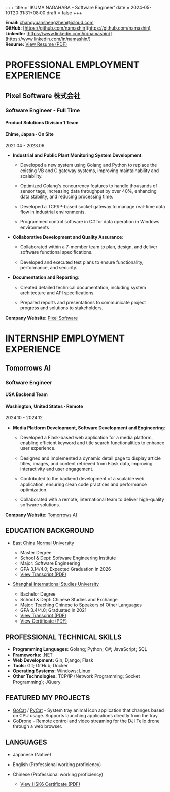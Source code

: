 +++
title = 'IKUMA NAGAHARA - Software Engineer'
date = 2024-05-10T20:31:31+08:00
draft = false
+++

**Email:** [changyuanshengzhen@icloud.com](mailto:changyuanshengzhen@icloud.com)  
**GitHub:** [https://github.com/namashin](https://github.com/namashin)  
**LinkedIn:** [https://www.linkedin.com/in/namashin/](https://www.linkedin.com/in/namashin/)  
**Resume:** [View Resume (PDF)](/materials/NagaharaIkuma_Resume.pdf)

# PROFESSIONAL EMPLOYMENT EXPERIENCE

## Pixel Software 株式会社
### Software Engineer - Full Time
#### Product Solutions Division 1 Team
#### Ehime, Japan · On Site

2021.04 - 2023.06

- **Industrial and Public Plant Monitoring System Development**:
  - Developed a new system using Golang and Python to replace the existing VB and C gateway
    systems, improving maintainability and scalability.

  - Optimized Golang's concurrency features to handle thousands of sensor tags, increasing data
    throughput by over 40%, enhancing data stability, and reducing processing time.
  
  - Developed a TCP/IP-based socket gateway to manage real-time data flow in industrial
    environments.
  
  - Programmed control software in C# for data operation in Windows environments

- **Collaborative Development and Quality Assurance**:
  - Collaborated within a 7-member team to plan, design, and deliver software functional specifications.

  - Developed and executed test plans to ensure functionality, performance, and security.

- **Documentation and Reporting**:
  - Created detailed technical documentation, including system architecture and API specifications.
  
  - Prepared reports and presentations to communicate project progress and solutions to stakeholders.

**Company Website:** [Pixel Software](https://www.pixelsoft.co.jp/pc/index.html)

# INTERNSHIP EMPLOYMENT EXPERIENCE

## Tomorrows AI
### Software Engineer
#### USA Backend Team
#### Washington, United States · Remote

2024.10 - 2024.12

- **Media Platform Development, Software Development and Engineering**:

  - Developed a Flask-based web application for a media platform, enabling efficient keyword and title search functionalities to enhance user experience.

  - Designed and implemented a dynamic detail page to display article titles, images, and content retrieved from Flask data, improving interactivity and user engagement.

  - Contributed to the backend development of a scalable web application, ensuring clean code practices and performance optimization.

  - Collaborated with a remote, international team to deliver high-quality software solutions.

**Company Website:** [Tomorrows AI](https://www.tomorrowsai.org/)

## EDUCATION BACKGROUND

- [East China Normal University](https://www.ecnu.edu.cn/)  
  - Master Degree
  - School & Dept: Software Engineering Institute
  - Major: Software Engineering
  - GPA 3.14/4.0; Expected Graduation in 2026
  - [View Transcript (PDF)](/materials/transcript-master-en.pdf)

- [Shanghai International Studies University](https://www.shisu.edu.cn/)  
  - Bachelor Degree
  - School & Dept: Chinese Studies and Exchange
  - Major: Teaching Chinese to Speakers of Other Languages
  - GPA 3.4/4.0; Graduated in 2021
  - [View Transcript (PDF)](/materials/transcript-bachelor-en.pdf)
  - [View Certificate (PDF)](/materials/certificate-bachelor.pdf)

## PROFESSIONAL TECHNICAL SKILLS

- **Programming Languages:** Golang; Python; C#; JavaScript; SQL
- **Frameworks:** .NET
- **Web Development:** Gin; Django; Flask
- **Tools:** Git; GitHub; Docker
- **Operating Systems:** Windows; Linux
- **Other Technologies:** TCP/IP (Network Programming; Socket Programming); JQuery 

## FEATURED MY PROJECTS

- [GoCat](https://github.com/namashin/GoCat) / [PyCat](https://github.com/namashin/PyCat) - System tray animal icon application that changes based on CPU usage. Supports launching applications directly from the tray.
- [GoDrone](https://github.com/namashin/GoDrone) - Remote control and video streaming for the DJI Tello drone through a web browser.

## LANGUAGES

- Japanese (Native)

- English (Professional working proficiency)

- Chinese (Professional working proficiency)  
  - [View HSK6 Certificate (PDF)](/materials/hsk6_certificate.pdf)
